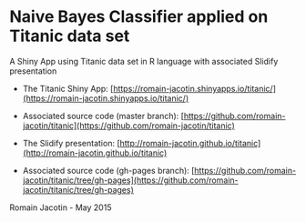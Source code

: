 # Naive Bayes Classifier applied on Titanic data set
A Shiny App using Titanic data set in R language with associated Slidify presentation

* The Titanic Shiny App: [https://romain-jacotin.shinyapps.io/titanic/](https://romain-jacotin.shinyapps.io/titanic/)
* Associated source code (master branch): [https://github.com/romain-jacotin/titanic](https://github.com/romain-jacotin/titanic)

* The Slidify presentation: [http://romain-jacotin.github.io/titanic](http://romain-jacotin.github.io/titanic)
* Associated source code (gh-pages branch): [https://github.com/romain-jacotin/titanic/tree/gh-pages](https://github.com/romain-jacotin/titanic/tree/gh-pages)

Romain Jacotin - May 2015
